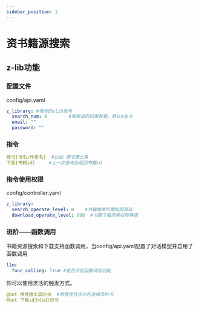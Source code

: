 ```yaml
---
sidebar_position: 2
---
```


# 资书籍源搜索
## z-lib功能
### 配置文件
config/api.yaml
```yaml
z_library: #填你的zlib账号
  search_num: 4        #搜索返回结果数量，默认4本书
  email: ""
  password: ""  
```
### 指令
```yaml
搜书{书名/作者名}  #比如 搜书唐士其
下载{书籍id}     #上一步查询会返回书籍id
```
### 指令使用权限
config/controller.yaml
```yaml
z_library:
  search_operate_level: 0    #书籍搜索所需权限等级
  download_operate_level: 998  #书籍下载所需权限等级
```
### 进阶——函数调用
书籍资源搜索和下载支持函数调用，当config/api.yaml配置了对话模型并启用了函数调用
```yaml
llm:
  func_calling: True #是否开启函数调用功能
```
你可以使用灵活的触发方式。
```yaml
@bot 搜搜唐士其的书  #帮我找找吉尔利波维茨的书
@bot 下载id为{id}的书 
```
